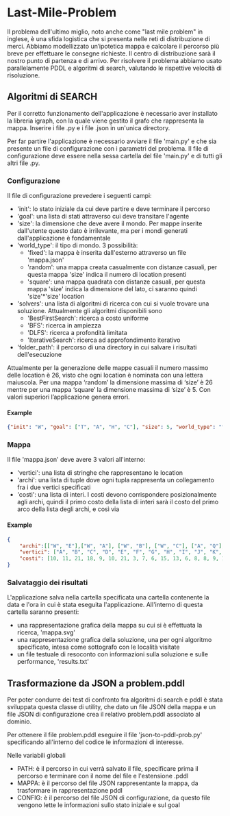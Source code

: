 # Last-Mile-Problem
Il problema dell'ultimo miglio, noto anche come "last mile problem" in inglese, è una sfida logistica che si presenta nelle reti di distribuzione di merci. 
Abbiamo modellizzato un’ipotetica mappa e calcolare il percorso più breve per effettuare le consegne richieste. Il centro di distribuzione sarà il nostro punto di partenza e di arrivo.
Per risolvere il problema abbiamo usato parallelamente PDDL e algoritmi di search, valutando le rispettive velocità di risoluzione.

## Algoritmi di SEARCH
Per il corretto funzionamento dell'applicazione è necessario aver installato la libreria igraph, con la quale viene gestito il grafo che rappresenta la mappa.
Inserire i file .py e i file .json in un'unica directory.

Per far partire l'applicazione è necessario avviare il file 'main.py' e che sia presente un file di configurazione con i parametri del problema.
Il file di configurazione deve essere nella sessa cartella del file 'main.py' e di tutti gli altri file .py.

### Configurazione
Il file di configurazione prevedere i seguenti campi:
- 'init': lo stato iniziale da cui deve partire e deve terminare il percorso
- 'goal': una lista di stati attraverso cui deve transitare l'agente
- 'size': la dimensione che deve avere il mondo. Per mappe inserite dall'utente questo dato è irrilevante, ma per i mondi generati dall'applicazione è fondamentale
- 'world_type': il tipo di mondo. 3 possibilità:
    - 'fixed': la mappa è inserita dall'esterno attraverso un file 'mappa.json'
    - 'random': una mappa creata casualmente con distanze casuali, per questa mappa 'size' indica il numero di location presenti
    - 'square': una mappa quadrata con distanze casuali, per questa mappa 'size' indica la dimensione del lato, ci saranno quindi 'size'*'size' location
- 'solvers': una lista di algoritmi di ricerca con cui si vuole trovare una soluzione. Attualmente gli algoritmi disponibili sono
    - 'BestFirstSearch': ricerca a costo uniforme
    - 'BFS': ricerca in ampiezza
    - 'DLFS': ricerca a profondità limitata
    - 'IterativeSearch': ricerca ad approfondimento iterativo
- 'folder_path': il percorso di una directory in cui salvare i risultati dell'esecuzione

Attualmente per la generazione delle mappe casuali il numero massimo delle location è 26, visto che ogni location è nominata con una lettera maiuscola. Per una mappa ‘random’ la dimensione massima di ‘size’ è 26 mentre per una mappa ‘square’ la dimensione massima di ‘size’ è 5. Con valori superiori l’applicazione genera errori.

#### Example
```json
{"init": "W", "goal": ["T", "A", "H", "C"], "size": 5, "world_type": "fixed", "solvers": ["DLFS", "IterativeSearch", "BFS", "BestFirstSearch"], "folder_path": "search/examples"}
```
### Mappa
Il file 'mappa.json' deve avere 3 valori all'interno:
- 'vertici': una lista di stringhe che rappresentano le location
- 'archi': una lista di tuple dove ogni tupla rappresenta un collegamento fra i due vertici specificati
- 'costi': una lista di interi. I costi devono corrispondere posizionalmente agli archi, quindi il primo costo della lista di interi sarà il costo del primo arco della lista degli archi, e così via

#### Example
```json
{
    "archi":[["W", "E"],["W", "A"], ["W", "B"], ["W", "C"], ["A", "Q"], ["A", "R"], ["A", "F"], ["A", "B"], ["B", "J"], ["B", "H"], ["B", "G"], ["C", "K"], ["C", "J"], ["D", "E"], ["D", "K"], ["E", "N"], ["E", "Q"], ["E", "P"], ["F", "G"], ["G", "S"], ["G", "H"], ["H", "T"], ["H", "I"], ["H", "J"], ["I", "U"], ["J", "V"], ["K", "N"], ["K", "L"], ["K", "V"], ["L", "M"], ["L", "N"], ["M", "O"], ["O", "P"], ["P", "Q"], ["Q", "R"], ["R", "S"], ["S", "T"], ["T", "U"], ["U", "V"]],
    "vertici": ["A", "B", "C", "D", "E", "F", "G", "H", "I", "J", "K", "L", "M", "N", "O", "P", "Q", "R", "S", "T", "U", "V", "W"],
    "costi": [10, 11, 21, 18, 9, 10, 21, 3, 7, 6, 15, 13, 6, 8, 8, 9, 17, 16, 4, 22, 29, 34, 4, 7, 16, 6, 5, 17, 25, 31, 9, 10, 8, 13, 8, 6, 5, 7, 8]
}
```

### Salvataggio dei risultati
L'applicazione salva nella cartella specificata una cartella contenente la data e l'ora in cui è stata eseguita l'applicazione. All'interno di questa cartella saranno presenti:
- una rappresentazione grafica della mappa su cui si è effettuata la ricerca, 'mappa.svg'
- una rappresentazione grafica della soluzione, una per ogni algoritmo specificato, intesa come sottografo con le località visitate
- un file testuale di resoconto con informazioni sulla soluzione e sulle performance, 'results.txt'

## Trasformazione da JSON a problem.pddl
Per poter condurre dei test di confronto fra algoritmi di search e pddl è stata sviluppata questa classe di utility, che dato un file JSON della mappa e un file JSON di configurazione crea il relativo problem.pddl associato al dominio.

Per ottenere il file problem.pddl eseguire il file 'json-to-pddl-prob.py' specificando all'interno del codice le informazioni di interesse.

Nelle variabili globali
- PATH: è il percorso in cui verrà salvato il file, specificare prima il percorso e terminare con il nome del file e l'estensione .pddl
- MAPPA: è il percorso del file JSON rappresentante la mappa, da trasformare in rappresentazione pddl
- CONFIG: è il percorso del file JSON di configurazione, da questo file vengono lette le informazioni sullo stato iniziale e sul goal